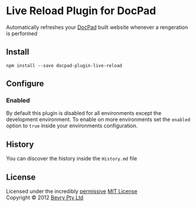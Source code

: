 # Live Reload Plugin for DocPad
Automatically refreshes your [DocPad](https://docpad.org) built website whenever a rengeration is performed



## Install

```
npm install --save docpad-plugin-live-reload
```


## Configure

### Enabled
By default this plugin is disabled for all environments except the development environment. To enable on more environments set the `enabled` option to `true` inside your environments configuration.


## History
You can discover the history inside the `History.md` file


## License
Licensed under the incredibly [permissive](http://en.wikipedia.org/wiki/Permissive_free_software_licence) [MIT License](http://creativecommons.org/licenses/MIT/)
<br/>Copyright &copy; 2012 [Bevry Pty Ltd](http://bevry.me)
